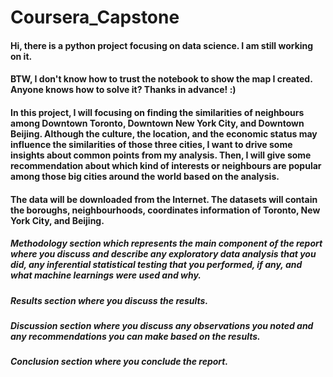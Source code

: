 # Coursera_Capstone

#### Hi, there is a python project focusing on data science. I am still working on it.
#### BTW, I don't know how to trust the notebook to show the map I created. Anyone knows how to solve it? Thanks in advance! :)

#### In this project, I will focusing on finding the similarities of neighbours among Downtown Toronto, Downtown New York City, and Downtown Beijing. Although the culture, the location, and the economic status may influence the similarities of those three cities, I want to drive some insights about common points from my analysis. Then, I will give some recommendation about which kind of interests or neighbours are popular among those big cities around the world based on the analysis. 

#### The data will be downloaded from the Internet. The datasets will contain the boroughs, neighbourhoods, coordinates information of Toronto, New York City, and Beijing.

##### Methodology section which represents the main component of the report where you discuss and describe any exploratory data analysis that you did, any inferential statistical testing that you performed, if any, and what machine learnings were used and why.
##### Results section where you discuss the results.
##### Discussion section where you discuss any observations you noted and any recommendations you can make based on the results.
##### Conclusion section where you conclude the report. 
